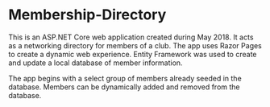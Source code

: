 # Membership-Directory
This is an ASP.NET Core web application created during May 2018.  It acts as a networking directory for members of a club.
The app uses Razor Pages to create a dynamic web experience.
Entity Framework was used to create and update a local database of member information.  

The app begins with a select group of members already seeded in the database.  Members can be dynamically added and removed from the database.
